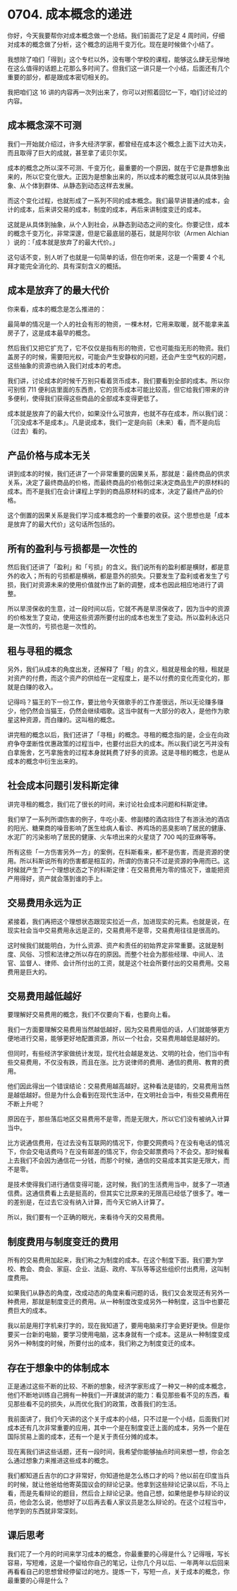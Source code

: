 # 0704. 成本概念的递进

你好，今天我要帮你对成本概念做一个总结。我们前面花了足足 4 周时间，仔细对成本的概念做了分析，这个概念的运用千变万化。现在是时候做个小结了。

我想除了咱们「得到」这个专栏以外，没有哪个学校的课程，能够这么肆无忌惮地在这么值得的话题上花那么多时间了。但我们这一讲只是一个小结，后面还有几个重要的部分，都是跟成本密切相关的。

我把咱们这 16 讲的内容再一次列出来了，你可以对照着回忆一下，咱们讨论过的内容。

## 成本概念深不可测

我们一开始就介绍过，许多大经济学家，都曾经在成本这个概念上面下过大功夫，而且取得了巨大的成就，甚至拿了诺贝尔奖。

成本的概念之所以深不可测、千变万化，最重要的一个原因，就在于它是靠想象出来的，所以它变化很大。正因为是想象出来的，所以成本的概念就可以从具体到抽象、从个体到群体、从静态到动态这样去发展。

而这个变化过程，也就形成了一系列不同的成本概念。我们最早讲普通的成本，会计的成本，后来讲交易的成本，制度的成本，再后来讲制度变迁的成本。

这就是从具体到抽象，从个人到社会，从静态到动态之间的变化。你要记住，成本的概念千变万化，非常深邃，但是它最底层的基石，就是阿尔钦（Armen Alchian ）说的：「成本就是放弃了的最大代价。」

这句话不变，别人听了也就是一句简单的话，但在你听来，这是一个需要 4 个礼拜才能完全消化的、具有深刻含义的概括。

## 成本是放弃了的最大代价

你来看，成本的概念是怎么推进的：

最简单的情况是一个人的社会有形的物资，一棵木材，它用来取暖，就不能拿来盖房子了，这是成本最早的概念。

然后我们又把它扩充了，它不仅仅是指有形的物资，它也可能指无形的物资。我们盖房子的时候，需要阳光权，可能会产生安静权的问题，还会产生空气权的问题，这些抽象的资源也纳入我们对成本的考虑。

我们讲，讨论成本的时候千万别只看着货币成本，我们要看到全部的成本。所以你可别怪 711 便利店里面的东西贵，它的货币成本可能比较高，但它给我们带来的许多便利，使得我们获得这些商品的全部成本变得更低了。

成本就是放弃了的最大代价，如果没什么可放弃，也就不存在成本，所以我们说：「沉没成本不是成本」。凡是说成本，我们一定是向前（未来）看，而不是向后（过去）看的。

## 产品价格与成本无关

讲到成本的时候，我们还讲了一个非常重要的因果关系，那就是：最终商品的供求关系，决定了最终商品的价格，而最终商品的价格倒过来决定商品生产的原材料的成本。而不是我们在会计课程上学到的商品原材料的成本，决定了最终产品的价格。

这个倒置的因果关系是我们学习成本概念的一个重要的收获。这个思想也是「成本是放弃了的最大代价」这句话所包括的。

## 所有的盈利与亏损都是一次性的

然后我们还讲了「盈利」和「亏损」的含义。我们说所有的盈利都是横财，都是意外的收入；所有的亏损都是横祸，都是意外的损失。只要发生了盈利或者发生了亏损，我们对资源未来的使用价值就作出了新的调整，成本也因此相应地进行了调整。

所以旱涝保收的生意，过一段时间以后，它就不再是旱涝保收了，因为当中的资源的价格发生了变动，使用这些资源所要付出的成本也发生了变动。所以盈利永远只是一次性的，亏损也是一次性的。

## 租与寻租的概念

另外，我们从成本的角度出发，还解释了「租」的含义，租就是租金的租，租就是对资产的付费，而这个资产的供给在一定程度上，是不以付费的变化而变化的，那就是白赚的收入。

记得吗？猫王的下一份工作，要比他今天做歌手的工作差很远，所以无论赚多赚少，他仍然会当猫王，仍然会继续唱歌。这当中就有一大部分的收入，是他作为歌星这种资源，而白赚的。这叫租的概念。

讲完租的概念以后，我们还讲了「寻租」的概念。寻租的概念指的是，企业在向政府争夺垄断性优惠政策的过程当中，也要付出巨大的成本。所以我们说乞丐并没有白拿施舍，乞丐拿施舍的过程本身就耗费了好多的资源。这是寻租的概念，也是从成本的概念中衍生出来的。

## 社会成本问题引发科斯定律

讲完寻租的概念，我们花了很长的时间，来讨论社会成本问题和科斯定律。

我们举了一系列所谓伤害的例子，牛吃小麦、修副楼的酒店挡住了有游泳池的酒店的阳光、糖果商的噪音影响了医生给病人看诊、养鸡场的恶臭影响了居民的健康、水泥厂的污染影响了居民的健康、火车喷出来的火星烧了 700 吨的亚麻等等。

所有这些「一方伤害另外一方」的案例，在科斯看来，都不是伤害，而是资源的使用。所以科斯说所有的伤害都是相互的，所谓的伤害只不过是资源的争用而已。这时候就产生了一个理想状态之下的科斯定律：在交易费用为零的情况下，谁能把资产用得好，资产就会落到谁的手上。

## 交易费用永远为正

紧接着，我们再把这个理想状态跟现实拉近一点，加进现实的元素。也就是说，在现实社会当中交易费用永远是正的，交易费用不是零，交易费用往往是很高的。

这时候我们就能明白，为什么资源、资产和责任的初始界定非常重要。这就是制度、风俗、习惯和法律之所以存在的原因。而整个社会为那些经理、中间人、法官、监督人、律师、会计所付出的工资，就是这个社会所要付出的交易费用。交易费用是巨大的。

## 交易费用越低越好

要理解好交易费用的概念，我们不仅要向下看，也要向上看。

我们一方面要理解交易费用当然越低越好，因为交易费用低的话，人们就能够更方便地进行交易，能够更好地配置资源，所以一个社会，交易费用越低是越好的。

但同时，有些经济学家做统计发现，现代社会越是发达、文明的社会，他们当中有些交易费用，不仅没有跌，而且在涨。比方说律师的费用、通信的费用、教育的费用。

他们因此得出一个错误结论：交易费用越高越好。这种看法是错的，交易费用当然是越低越好。但是为什么会看到在现代生活中，在文明社会当中，有些交易费用在不断上升呢？

原因在于，那些落后地区交易费用不是零，而是无限大，所以它们没有被纳入计算当中。

比方说通信费用，在过去没有互联网的情况下，你要交网费吗？在没有电话的情况下，你会交电话费吗？在没有邮差的情况下，你会交邮票费吗？不会交。那时候看上去我们不会因为通信花一分钱，而那个时候，通信的交易成本其实是无限大，而不是零。

是技术使得我们进行通信变得可能，这时候，我们的生活费用当中，就多了一项通信费。这通信费看上去是挺高的，但其实它比原来的无限高已经低了很多了。唯一的差别是，在过去它没有纳入计算，而今天它纳入计算了。

所以，我们要有一个正确的眼光，来看待今天的交易费用。

## 制度费用与制度变迁的费用

所有的交易费用加起来，我们称之为制度的成本。在这个制度下面，我们要为学校、教会、商会、家庭、企业、法庭、政府、军队等等这些组织付出费用，这叫制度费用。

如果我们从静态的角度，改成动态的角度来看问题的话，我们又会发现还有另外一种费用，那就是制度变迁的费用。从一种制度改变成另外一种制度，这当中也要花费巨大的成本。

我以前是用打字机来打字的，现在我知道了，要用电脑来打字会更好更快。但是你要买一台新的电脑，要学习使用电脑，这本身就有一个成本。这是从一种制度变成另外一种制度的时候，所要付出的成本，我们称之为制度变迁的成本。

## 存在于想象中的体制成本

正是通过这些不断的比较、不断的想象，经济学家形成了一种又一种的成本概念，他们不断地训练自己拥有一种我们一开课就讲的能力：看见那些看不见的东西，看见那些看不见的损失，从而优化我们的政策，改善我们的生活。

我前面讲了，我们今天讲的这个关于成本的小结，只不过是一个小结，后面我们对成本还有几次非常重要的应用，其中一个是在制度变迁上面的成本，另外一个是在国际贸易上面的成本，还有一个是关于责任分摊的成本。

现在离我们讲这些话题，还有一段时间，我希望你能够抽点时间来想一想，你会怎么通过想象力来推进这些成本的概念。

我们都知道丘吉尔的口才非常好，你知道他是怎么练口才的吗？他以前在印度当兵的时候，就让他爸给他寄英国议会的辩论记录。他拿到这些辩论记录以后，不马上看，而是先看辩论的题目，然后合上辩论记录。他自己想，如果他是参与辩论的议员，他会怎么说，他想好了以后再去看人家议员是怎么辩论的。在这个过程当中，他学到的东西就非常深刻。

## 课后思考

我们花了一个月的时间来学习成本的概念，你最重要的心得是什么？记得哦，写长容易，写短难，这是一个留给你自己的笔记，让你几个月以后、一年两年以后回来再看看自己的思想曾经停留过的地方。提炼一下，写短一点，关于成本的概念，你最重要的心得是什么？

